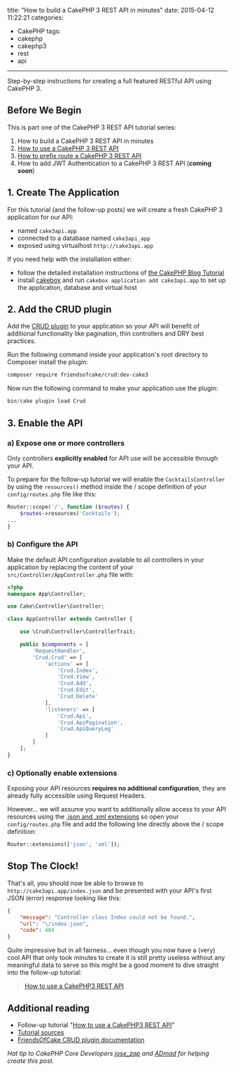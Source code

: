 title: "How to build a CakePHP 3 REST API in minutes"
date: 2015-04-12 11:22:21
categories:
- CakePHP
tags:
- cakephp
- cakephp3
- rest
- api
---
Step-by-step instructions for creating a full featured RESTful API using CakePHP 3.

## Before We Begin

This is part one of the CakePHP 3 REST API tutorial series:

1. How to build a CakePHP 3 REST API in minutes
2. [How to use a CakePHP 3 REST API](/2015/04/how-to-use-a-cakephp-3-rest-api/)
3. [How to prefix route a CakePHP 3 REST API](/2015/04/how-to-prefix-route-a-cakephp-3-rest-api/)
4. How to add JWT Authentication to a CakePHP 3 REST API (**coming soon**)


## 1. Create The Application

For this tutorial (and the follow-up posts) we will create a fresh CakePHP 3
application for our API:

+ named ``cake3api.app``
+ connected to a database named ``cake3api_app``
+ exposed using virtualhost ``http://cake3api.app``

If you need help with the installation either:

+ follow the detailed installation instructions of
[the CakePHP Blog Tutorial](http://book.cakephp.org/3.0/en/tutorials-and-examples/blog/blog.html#blog-tutorial)
+ install [cakebox](https://github.com/alt3/cakebox) and run
``cakebox application add cake3api.app`` to set up the application, database
and virtual host

## 2. Add the CRUD plugin

Add the [CRUD plugin](https://github.com/FriendsOfCake/crud) to your
application so your API will benefit of additional functionality like
pagination, thin controllers and DRY best practices.

Run the following command inside your application's root directory to
Composer install the plugin:

```bash
composer require friendsofcake/crud:dev-cake3
```

Now run the following command to make your application use the plugin:

```php
bin/cake plugin load Crud
```

## 3. Enable the API

### a) Expose one or more controllers

Only controllers **explicitly enabled** for API use will be accessible
through your API.

To prepare for the follow-up tutorial we will enable the ``CocktailsController`` by using the
``resources()`` method inside the / scope definition of your ``config/routes.php`` file like this:

```php
Router::scope('/', function ($routes) {
	$routes->resources('Cocktails');
...
}
```

### b) Configure the API

Make the default API configuration available to all controllers in your
application by replacing the content of your ``src/Controller/AppController.php``
file with:

```php
<?php
namespace App\Controller;

use Cake\Controller\Controller;

class AppController extends Controller {

    use \Crud\Controller\ControllerTrait;

    public $components = [
        'RequestHandler',
        'Crud.Crud' => [
            'actions' => [
                'Crud.Index',
                'Crud.View',
                'Crud.Add',
                'Crud.Edit',
                'Crud.Delete'
            ],
            'listeners' => [
                'Crud.Api',
                'Crud.ApiPagination',
                'Crud.ApiQueryLog'
            ]
        ]
    ];
}
```

### c) Optionally enable extensions

Exposing your API resources **requires no additional configuration**, they are
already fully accessible using Request Headers.

However... we will assume you want to additionally allow access to your API resources using
the [.json and .xml extensions](http://book.cakephp.org/3.0/en/development/routing.html#routing-file-extensions)
so open your ``config/routes.php`` file and add the following line directly above
the / scope definition:

```php
Router::extensions(['json', 'xml']);
```

## Stop The Clock!

That's all, you should now be able to browse to ``http://cake3api.app/index.json``
and be presented with your API's first JSON (error) response looking like this:

```json
{
    "message": "Controller class Index could not be found.",
    "url": "\/index.json",
    "code": 404
}
```

Quite impressive but in all fairness... even though you now have a (very) cool
API that only took minutes to create it is still pretty useless without any
meaningful data to serve so this might be a good moment to dive straight into
the follow-up tutorial:

> [How to use a CakePHP3 REST API](/2015/04/how-to-use-a-cakephp-3-rest-api/)

## Additional reading

+ Follow-up tutorial "[How to use a CakePHP3 REST API](/2015/04/how-to-use-a-cakephp-3-rest-api/)"
+ [Tutorial sources](https://github.com/bravo-kernel/application-examples/tree/master/blog-how-to-build-a-cakephp3-rest-api)
+ [FriendsOfCake CRUD plugin documentation](http://crud.readthedocs.org)

<em>Hat tip to CakePHP Core Developers [jose_zap](https://github.com/lorenzo)
and [ADmad](https://github.com/admad) for helping create this post.</em>
